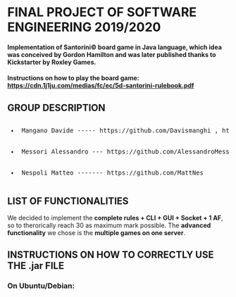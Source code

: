 # FINAL PROJECT OF SOFTWARE ENGINEERING 2019/2020

#### Implementation of Santorini© board game in Java language, which idea was conceived by Gordon Hamilton and was later published thanks to Kickstarter by Roxley Games.

#### Instructions on how to play the board game: https://cdn.1j1ju.com/medias/fc/ec/5d-santorini-rulebook.pdf

## GROUP DESCRIPTION
<pre><ul><li> Mangano Davide ----- https://github.com/Davismanghi , https://github.com/DavideMangano </li>
  <li> Messori Alessandro --- https://github.com/AlessandroMessori </li>
  <li> Nespoli Matteo ------- https://github.com/MattNes </li></pre></ul>
  
## LIST OF FUNCTIONALITIES

We decided to implement the __complete rules + CLI + GUI + Socket + 1 AF__, so to therorically reach 30 as maximum mark possible. The __advanced functionality__ we chose is the __multiple games on one server__.

## INSTRUCTIONS ON HOW TO CORRECTLY USE THE .jar FILE

### On Ubuntu/Debian:

